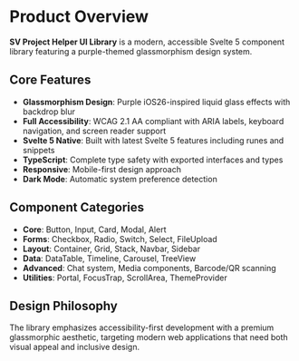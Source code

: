 # Product Overview

**SV Project Helper UI Library** is a modern, accessible Svelte 5 component library featuring a purple-themed glassmorphism design system.

## Core Features
- **Glassmorphism Design**: Purple iOS26-inspired liquid glass effects with backdrop blur
- **Full Accessibility**: WCAG 2.1 AA compliant with ARIA labels, keyboard navigation, and screen reader support
- **Svelte 5 Native**: Built with latest Svelte 5 features including runes and snippets
- **TypeScript**: Complete type safety with exported interfaces and types
- **Responsive**: Mobile-first design approach
- **Dark Mode**: Automatic system preference detection

## Component Categories
- **Core**: Button, Input, Card, Modal, Alert
- **Forms**: Checkbox, Radio, Switch, Select, FileUpload
- **Layout**: Container, Grid, Stack, Navbar, Sidebar
- **Data**: DataTable, Timeline, Carousel, TreeView
- **Advanced**: Chat system, Media components, Barcode/QR scanning
- **Utilities**: Portal, FocusTrap, ScrollArea, ThemeProvider

## Design Philosophy
The library emphasizes accessibility-first development with a premium glassmorphic aesthetic, targeting modern web applications that need both visual appeal and inclusive design.
